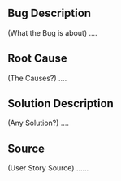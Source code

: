 ## Bug Description
(What the Bug is about) ....

## Root Cause
(The Causes?) ....

## Solution Description
(Any Solution?) ....

## Source
(User Story Source) ......
